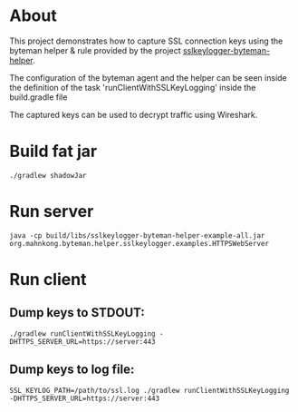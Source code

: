 # About 
This project demonstrates how to capture SSL connection keys using the byteman helper & rule provided by the project [sslkeylogger-byteman-helper](https://github.com/mahnkong/sslkeylogger-byteman-helper).

The configuration of the byteman agent and the helper can be seen inside the definition of the task 'runClientWithSSLKeyLogging' inside the build.gradle file

The captured keys can be used to decrypt traffic using Wireshark.

# Build fat jar
```
./gradlew shadowJar
```

# Run server
```
java -cp build/libs/sslkeylogger-byteman-helper-example-all.jar org.mahnkong.byteman.helper.sslkeylogger.examples.HTTPSWebServer
```

# Run client
## Dump keys to STDOUT:
```
./gradlew runClientWithSSLKeyLogging -DHTTPS_SERVER_URL=https://server:443
```

## Dump keys to log file:
```
SSL_KEYLOG_PATH=/path/to/ssl.log ./gradlew runClientWithSSLKeyLogging -DHTTPS_SERVER_URL=https://server:443
```
